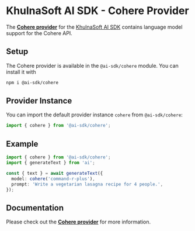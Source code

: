 # KhulnaSoft AI SDK - Cohere Provider

The **[Cohere provider](https://sdk.vercel.ai/providers/ai-sdk-providers/cohere)** for the [KhulnaSoft AI SDK](https://ai-sdk.khulnasoft.com/docs) contains language model support for the Cohere API.

## Setup

The Cohere provider is available in the `@ai-sdk/cohere` module. You can install it with

```bash
npm i @ai-sdk/cohere
```

## Provider Instance

You can import the default provider instance `cohere` from `@ai-sdk/cohere`:

```ts
import { cohere } from '@ai-sdk/cohere';
```

## Example

```ts
import { cohere } from '@ai-sdk/cohere';
import { generateText } from 'ai';

const { text } = await generateText({
  model: cohere('command-r-plus'),
  prompt: 'Write a vegetarian lasagna recipe for 4 people.',
});
```

## Documentation

Please check out the **[Cohere provider](https://sdk.vercel.ai/providers/ai-sdk-providers/cohere)** for more information.
